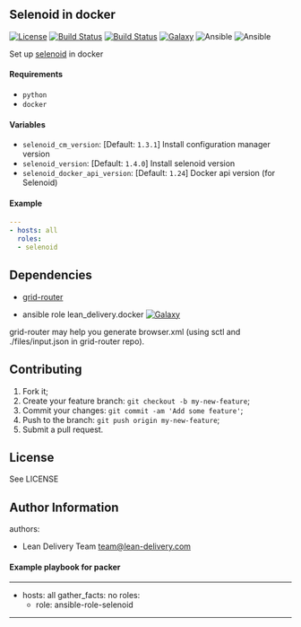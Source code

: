 ## Selenoid in docker

[![License](https://img.shields.io/badge/license-Apache-green.svg?style=flat)](https://raw.githubusercontent.com/lean-delivery/ansible-role-selenoid/master/LICENSE)
[![Build Status](https://travis-ci.org/lean-delivery/ansible-role-selenoid.svg?branch=master)](https://travis-ci.org/lean-delivery/ansible-role-selenoid)
[![Build Status](https://gitlab.com/lean-delivery/ansible-role-selenoid/badges/master/pipeline.svg)](https://gitlab.com/lean-delivery/ansible-role-selenoid/pipelines)
[![Galaxy](https://img.shields.io/badge/galaxy-lean__delivery.selenoid-blue.svg)](https://galaxy.ansible.com/lean_delivery/selenoid)
![Ansible](https://img.shields.io/ansible/role/d/42610.svg)
![Ansible](https://img.shields.io/badge/dynamic/json.svg?label=min_ansible_version&url=https%3A%2F%2Fgalaxy.ansible.com%2Fapi%2Fv1%2Froles%2F42610%2F&query=$.min_ansible_version)

Set up [selenoid](https://github.com/lean-delivery/ansible-role-selenoid) in docker

#### Requirements

* `python`
* `docker`

#### Variables

* `selenoid_cm_version`: [Default: `1.3.1`] Install configuration manager version
* `selenoid_version`: [Default: `1.4.0`] Install selenoid version
* `selenoid_docker_api_version`: [Default: `1.24`] Docker api version (for Selenoid)

#### Example

```yaml
---
- hosts: all
  roles:
  - selenoid
```

## Dependencies

* [grid-router](https://github.com/iqoption/gridrouter-ansible)
 - ansible role lean_delivery.docker  [![Galaxy](https://img.shields.io/badge/galaxy-lean__delivery.docker-blue.svg)](https://galaxy.ansible.com/lean_delivery/docker)

grid-router may help you generate browser.xml (using sctl and ./files/input.json in grid-router repo).

## Contributing
1. Fork it;
2. Create your feature branch: `git checkout -b my-new-feature`;
3. Commit your changes: `git commit -am 'Add some feature'`;
4. Push to the branch: `git push origin my-new-feature`;
5. Submit a pull request.

## License
See LICENSE

## Author Information
authors:

  - Lean Delivery Team team@lean-delivery.com


#### Example playbook for packer
---
- hosts: all
  gather_facts: no
  roles:
    - role: ansible-role-selenoid
---